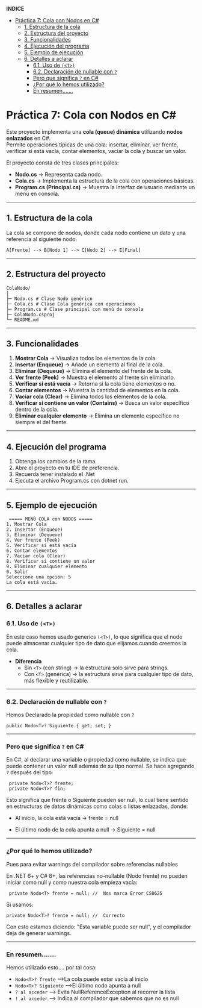**INDICE**
- [Práctica 7: Cola con Nodos en C#](#práctica-7-cola-con-nodos-en-c)
  - [1. Estructura de la cola](#1-estructura-de-la-cola)
  - [2.  Estructura del proyecto](#2--estructura-del-proyecto)
  - [3. Funcionalidades](#3-funcionalidades)
  - [4. Ejecución del programa](#4-ejecución-del-programa)
  - [5. Ejemplo de ejecución](#5-ejemplo-de-ejecución)
  - [6. Detalles a aclarar](#6-detalles-a-aclarar)
    - [6.1. Uso de `(<T>)`](#61-uso-de-t)
    - [6.2. Declaración de nullable con `?`](#62-declaración-de-nullable-con-)
    - [Pero que significa  `?` en C#](#pero-que-significa---en-c)
    - [¿Por qué lo hemos utilizado?](#por-qué-lo-hemos-utilizado)
    - [En resumen.......](#en-resumen)

# Práctica 7: Cola con Nodos en C#

Este proyecto implementa una **cola (queue) dinámica** utilizando **nodos enlazados** en C#.  
Permite operaciones típicas de una cola: insertar, eliminar, ver frente, verificar si está vacía, contar elementos, vaciar la cola y buscar un valor.


El proyecto consta de tres clases principales:
- **Nodo.cs** → Representa cada nodo.
- **Cola.cs** → Implementa la estructura de la cola con operaciones básicas.
- **Program.cs (Principal.cs)** → Muestra la interfaz de usuario mediante un menú en consola.



---

## 1. Estructura de la cola

La cola se compone de nodos, donde cada nodo contiene un dato y una referencia al siguiente nodo.

```
A[Frente] --> B[Nodo 1] --> C[Nodo 2] --> E[Final]
```

---

## 2.  Estructura del proyecto

    ColaNodo/
    │
    ├─ Nodo.cs # Clase Nodo genérico
    ├─ Cola.cs # Clase Cola genérica con operaciones
    ├─ Program.cs # Clase principal con menú de consola
    ├─ ColaNodo.csproj
    └─ README.md

---

## 3. Funcionalidades
1. **Mostrar Cola** → Visualiza todos los elementos de la cola.  
2. **Insertar (Enqueue)** → Añade un elemento al final de la cola.  
3. **Eliminar (Dequeue)** → Elimina el elemento del frente de la cola.  
4. **Ver frente (Peek)** → Muestra el elemento al frente sin eliminarlo.  
5. **Verificar si está vacía** → Retorna si la cola tiene elementos o no.  
6. **Contar elementos** → Muestra la cantidad de elementos en la cola.  
7. **Vaciar cola (Clear)** → Elimina todos los elementos de la cola.  
8. **Verificar si contiene un valor (Contains)** → Busca un valor específico dentro de la cola.  
9. **Eliminar cualquier elemento** → Elimina un elemento especifico no siempre el del frente.
---

## 4. Ejecución del programa
1. Obtenga los cambios de la rama.
2. Abre el proyecto en tu IDE de preferencia.
3. Recuerda tener instalado el .Net
4. Ejecuta el archivo Program.cs con dotnet run.

---

## 5. Ejemplo de ejecución
     ===== MENÚ COLA con NODOS =====
    1. Mostrar Cola
    2. Insertar (Enqueue)
    3. Eliminar (Dequeue)
    4. Ver frente (Peek)
    5. Verificar si está vacía
    6. Contar elementos
    7. Vaciar cola (Clear)
    8. Verificar si contiene un valor
    9. Eliminar cualquier elemento
    0. Salir
    Seleccione una opción: 5
    La cola está vacía.

---

## 6. Detalles a aclarar

### 6.1. Uso de `(<T>)`

En este caso hemos usado generics `(<T>)`, lo que significa que el nodo puede almacenar cualquier tipo de dato que elijamos cuando creemos la cola.
- **Diferencia**
    - Sin `<T>` (con string) → la estructura solo sirve para strings.
    - Con `<T>` (genérica) → la estructura sirve para cualquier tipo de dato, más flexible y reutilizable.

---

### 6.2. Declaración de nullable con `?`
Hemos Declarado la propiedad como nullable con `?`

    public Nodo<T>? Siguiente { get; set; }

--- 

###  Pero que significa  `?` en C#

En C#, al declarar una variable o propiedad como nullable, se indica que puede contener un valor null además de su tipo normal. Se hace agregando `?` después del tipo:


     private Nodo<T>? frente;
     private Nodo<T>? fin;

Esto significa que frente o Siguiente pueden ser null, lo cual tiene sentido en estructuras de datos dinámicas como colas o listas enlazadas, donde:

- Al inicio, la cola está vacía → frente = null

- El último nodo de la cola apunta a null → Siguiente = null

---

### ¿Por qué lo hemos utilizado?
Pues para evitar warnings del compilador sobre referencias nullables

En .NET 6+ y C# 8+, las referencias no-nullable (Nodo<T> frente) no pueden iniciar como null y como nuestra cola empieza vacía:

     private Nodo<T> frente = null; //  Nos marca Error CS8625


Si usamos:

    private Nodo<T>? frente = null; //  Correcto


Con esto estamos diciendo: "Esta variable puede ser null", y el compilador deja de generar warnings.

---

### En resumen.......

Hemos utilizado esto....  por tal cosa:

- `Nodo<T>? frente`	-->La cola puede estar vacía al inicio
- `Nodo<T>? Siguiente` -->El último nodo apunta a null
- `? al acceder` -->	Evita NullReferenceException al recorrer la lista
- `! al acceder` -->	Indica al compilador que sabemos que no es null